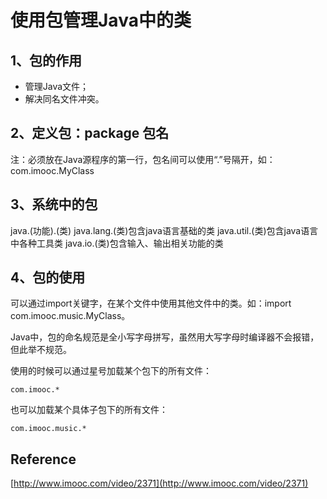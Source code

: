 # 使用包管理Java中的类

## 1、包的作用

- 管理Java文件；
- 解决同名文件冲突。

## 2、定义包：package 包名

注：必须放在Java源程序的第一行，包名间可以使用“.”号隔开，如：com.imooc.MyClass

## 3、系统中的包

java.(功能).(类)
java.lang.(类)包含java语言基础的类
java.util.(类)包含java语言中各种工具类
java.io.(类)包含输入、输出相关功能的类

## 4、包的使用

可以通过import关键字，在某个文件中使用其他文件中的类。如：import com.imooc.music.MyClass。

Java中，包的命名规范是全小写字母拼写，虽然用大写字母时编译器不会报错，但此举不规范。

使用的时候可以通过星号加载某个包下的所有文件：
```
com.imooc.*
```
也可以加载某个具体子包下的所有文件：
```
com.imooc.music.*
```

## Reference

[http://www.imooc.com/video/2371](http://www.imooc.com/video/2371)
